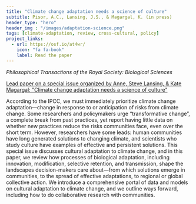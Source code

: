 ```yaml
---
title: "Climate change adaptation needs a science of culture"
subtitle: Pisor, A.C., Lansing, J.S., & Magargal, K. (in press)
header_type: "hero"
header_img : "/images/adaptation-science.png"
tags: [climate-adaptation, review, cross-cultural, policy]
project_links:
  - url: https://osf.io/at4wr/
    icon: "fa fa-book"
    label: Read the paper
---
```

*Philosophical Transactions of the Royal Society: Biological Sciences*

<i class="fa-solid fa-book"></i><a href="https://royalsocietypublishing.org/toc/rstb/2023/378/1889" class="btn">Lead paper on a special issue organized by Anne, Steve Lansing, & Kate Magargal: "Climate change adaptation needs a science of culture"</a>

According to the IPCC, we must immediately prioritize climate change adaptation—change in response to or anticipation of risks from climate change. Some researchers and policymakers urge “transformative change”, a complete break from past practices, yet report having little data on whether new practices reduce the risks communities face, even over the short term. However, researchers have some leads: human communities have long generated solutions to changing climate, and scientists who study culture have examples of effective and persistent solutions. This special issue discusses cultural adaptation to climate change, and in this paper, we review how processes of biological adaptation, including innovation, modification, selective retention, and transmission, shape the landscapes decision-makers care about—from which solutions emerge in communities, to the spread of effective adaptations, to regional or global collective action. We introduce a comprehensive portal of data and models on cultural adaptation to climate change, and we outline ways forward, including how to do collaborative research with communities.
